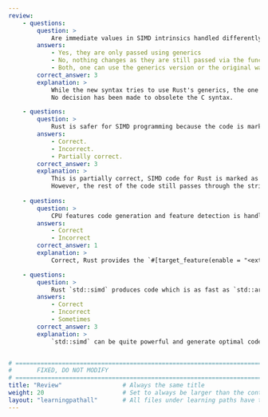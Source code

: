 ```yaml
---
review:
    - questions:
        question: >
            Are immediate values in SIMD intrinsics handled differently in Rust?
        answers:
            - Yes, they are only passed using generics
            - No, nothing changes as they are still passed via the function arguments
            - Both, one can use the generics version or the original way of passing via the function arguments
        correct_answer: 3
        explanation: >
            While the new syntax tries to use Rust's generics, the one that mimics C prototypes is still supported, to allow easier migration from code bases written in C.
            No decision has been made to obsolete the C syntax.

    - questions:
        question: >
            Rust is safer for SIMD programming because the code is marked safe.
        answers:
            - Correct.
            - Incorrect.
            - Partially correct.
        correct_answer: 3
        explanation: >
            This is partially correct, SIMD code for Rust is marked as `unsafe` so in that sense it is still possible for a security related bug to creep in the code.
            However, the rest of the code still passes through the strict Rust compiler checks.
               
    - questions:
        question: >
            CPU features code generation and feature detection is handled directly in Rust.
        answers:
            - Correct
            - Incorrect
        correct_answer: 1
        explanation: >
            Correct, Rust provides the `#[target_feature(enable = "<extension>")]` which can be used to denote that a particular function requires the needed `<extension>` to be executed. The generated code will use instructions from that `<extension>`. In C there is no common way to do that, though there are some GCC/Clang extensions that might do this. Note that the runtime detection still has to be done manually, using `is_aarch64_feature_detected` macro in the case of Aarch64. In C one would have to check `HWCAPS` directly, but many applications/libraries are doing that in a non-uniform way.

    - questions:
        question: >
            Rust `std::simd` produces code which is as fast as `std::arch`
        answers:
            - Correct
            - Incorrect
            - Sometimes
        correct_answer: 3
        explanation: >
            `std::simd` can be quite powerful and generate optimal code but there are specific instructions on all architectures that do not map well to a portable API. To take advantage of these instructions, you have to use `std::arch` if they have corresponding intrinsics enabled.


# ================================================================================
#       FIXED, DO NOT MODIFY
# ================================================================================
title: "Review"                 # Always the same title
weight: 20                      # Set to always be larger than the content in this path
layout: "learningpathall"       # All files under learning paths have this same wrapper
---
```

